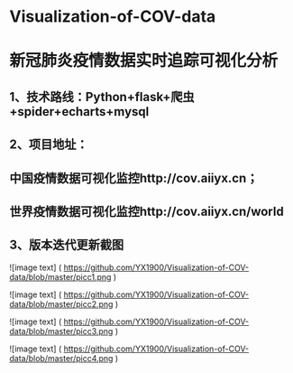 # Visualization-of-COV-data
# 新冠肺炎疫情数据实时追踪可视化分析

## 1、技术路线：Python+flask+爬虫+spider+echarts+mysql

## 2、项目地址：

## 中国疫情数据可视化监控http://cov.aiiyx.cn；

## 世界疫情数据可视化监控http://cov.aiiyx.cn/world

## 3、版本迭代更新截图

![image text] ( https://github.com/YX1900/Visualization-of-COV-data/blob/master/picc1.png )

![image text] ( https://github.com/YX1900/Visualization-of-COV-data/blob/master/picc2.png )

![image text] ( https://github.com/YX1900/Visualization-of-COV-data/blob/master/picc3.png )

![image text] ( https://github.com/YX1900/Visualization-of-COV-data/blob/master/picc4.png )

